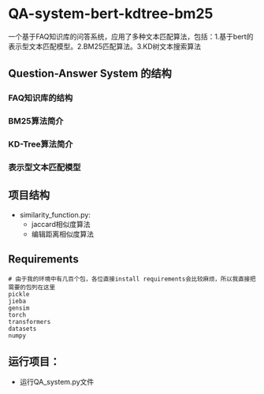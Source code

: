 # QA-system-bert-kdtree-bm25
一个基于FAQ知识库的问答系统，应用了多种文本匹配算法，包括：1.基于bert的表示型文本匹配模型。2.BM25匹配算法。3.KD树文本搜索算法


## Question-Answer System 的结构



### FAQ知识库的结构




### BM25算法简介



### KD-Tree算法简介


### 表示型文本匹配模型



## 项目结构
- similarity_function.py:
  -  jaccard相似度算法
  -  编辑距离相似度算法  

## Requirements
```shell
# 由于我的环境中有几百个包，各位直接install requirements会比较麻烦，所以我直接把需要的包列在这里
pickle
jieba
gensim
torch
transformers
datasets
numpy
```

## 运行项目：
- 运行QA_system.py文件


